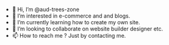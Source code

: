 - 👋 Hi, I’m @aud-trees-zone
- 👀 I’m interested in e-commerce and and blogs.
- 🌱 I’m currently learning how to create my own site.
- 💞️ I’m looking to collaborate on website builder designer etc.
- 📫 How to reach me ? Just by contacting me.

<!---
aud-trees-zone/aud-trees-zone is a ✨ special ✨ repository because its rich with ideas.

